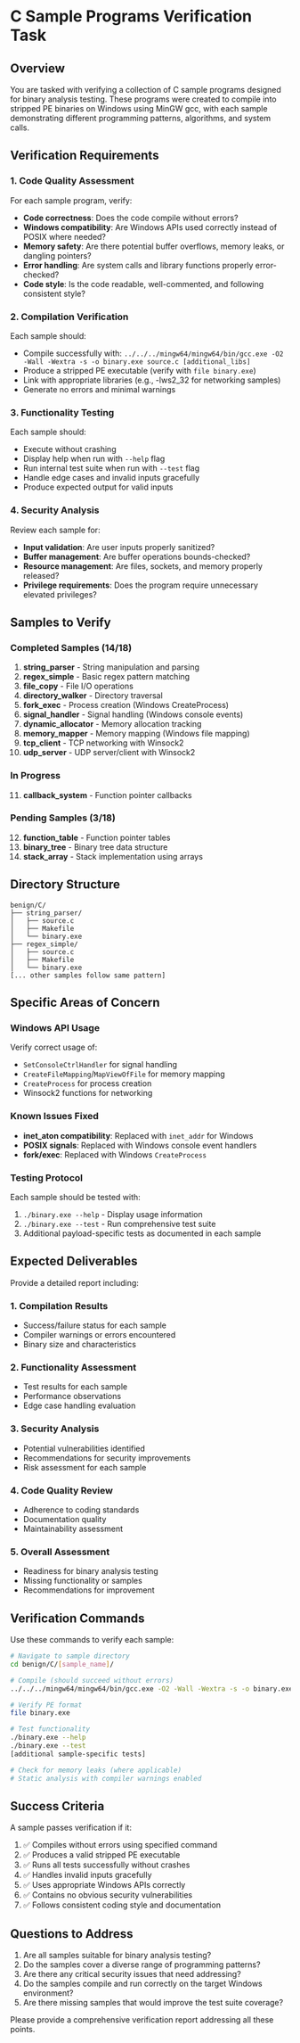 # C Sample Programs Verification Task

## Overview
You are tasked with verifying a collection of C sample programs designed for binary analysis testing. These programs were created to compile into stripped PE binaries on Windows using MinGW gcc, with each sample demonstrating different programming patterns, algorithms, and system calls.

## Verification Requirements

### 1. Code Quality Assessment
For each sample program, verify:
- **Code correctness**: Does the code compile without errors?
- **Windows compatibility**: Are Windows APIs used correctly instead of POSIX where needed?
- **Memory safety**: Are there potential buffer overflows, memory leaks, or dangling pointers?
- **Error handling**: Are system calls and library functions properly error-checked?
- **Code style**: Is the code readable, well-commented, and following consistent style?

### 2. Compilation Verification
Each sample should:
- Compile successfully with: `../../../mingw64/mingw64/bin/gcc.exe -O2 -Wall -Wextra -s -o binary.exe source.c [additional_libs]`
- Produce a stripped PE executable (verify with `file binary.exe`)
- Link with appropriate libraries (e.g., -lws2_32 for networking samples)
- Generate no errors and minimal warnings

### 3. Functionality Testing
Each sample should:
- Execute without crashing
- Display help when run with `--help` flag
- Run internal test suite when run with `--test` flag
- Handle edge cases and invalid inputs gracefully
- Produce expected output for valid inputs

### 4. Security Analysis
Review each sample for:
- **Input validation**: Are user inputs properly sanitized?
- **Buffer management**: Are buffer operations bounds-checked?
- **Resource management**: Are files, sockets, and memory properly released?
- **Privilege requirements**: Does the program require unnecessary elevated privileges?

## Samples to Verify

### Completed Samples (14/18)
1. **string_parser** - String manipulation and parsing
2. **regex_simple** - Basic regex pattern matching
3. **file_copy** - File I/O operations
4. **directory_walker** - Directory traversal
5. **fork_exec** - Process creation (Windows CreateProcess)
6. **signal_handler** - Signal handling (Windows console events)
7. **dynamic_allocator** - Memory allocation tracking
8. **memory_mapper** - Memory mapping (Windows file mapping)
9. **tcp_client** - TCP networking with Winsock2
10. **udp_server** - UDP server/client with Winsock2

### In Progress
11. **callback_system** - Function pointer callbacks

### Pending Samples (3/18)
12. **function_table** - Function pointer tables
13. **binary_tree** - Binary tree data structure
14. **stack_array** - Stack implementation using arrays

## Directory Structure
```
benign/C/
├── string_parser/
│   ├── source.c
│   ├── Makefile
│   └── binary.exe
├── regex_simple/
│   ├── source.c
│   ├── Makefile
│   └── binary.exe
[... other samples follow same pattern]
```

## Specific Areas of Concern

### Windows API Usage
Verify correct usage of:
- `SetConsoleCtrlHandler` for signal handling
- `CreateFileMapping`/`MapViewOfFile` for memory mapping
- `CreateProcess` for process creation
- Winsock2 functions for networking

### Known Issues Fixed
- **inet_aton compatibility**: Replaced with `inet_addr` for Windows
- **POSIX signals**: Replaced with Windows console event handlers
- **fork/exec**: Replaced with Windows `CreateProcess`

### Testing Protocol
Each sample should be tested with:
1. `./binary.exe --help` - Display usage information
2. `./binary.exe --test` - Run comprehensive test suite
3. Additional payload-specific tests as documented in each sample

## Expected Deliverables

Provide a detailed report including:

### 1. Compilation Results
- Success/failure status for each sample
- Compiler warnings or errors encountered
- Binary size and characteristics

### 2. Functionality Assessment
- Test results for each sample
- Performance observations
- Edge case handling evaluation

### 3. Security Analysis
- Potential vulnerabilities identified
- Recommendations for security improvements
- Risk assessment for each sample

### 4. Code Quality Review
- Adherence to coding standards
- Documentation quality
- Maintainability assessment

### 5. Overall Assessment
- Readiness for binary analysis testing
- Missing functionality or samples
- Recommendations for improvement

## Verification Commands

Use these commands to verify each sample:

```bash
# Navigate to sample directory
cd benign/C/[sample_name]/

# Compile (should succeed without errors)
../../../mingw64/mingw64/bin/gcc.exe -O2 -Wall -Wextra -s -o binary.exe source.c [libs]

# Verify PE format
file binary.exe

# Test functionality
./binary.exe --help
./binary.exe --test
[additional sample-specific tests]

# Check for memory leaks (where applicable)
# Static analysis with compiler warnings enabled
```

## Success Criteria

A sample passes verification if it:
1. ✅ Compiles without errors using specified command
2. ✅ Produces a valid stripped PE executable
3. ✅ Runs all tests successfully without crashes
4. ✅ Handles invalid inputs gracefully
5. ✅ Uses appropriate Windows APIs correctly
6. ✅ Contains no obvious security vulnerabilities
7. ✅ Follows consistent coding style and documentation

## Questions to Address

1. Are all samples suitable for binary analysis testing?
2. Do the samples cover a diverse range of programming patterns?
3. Are there any critical security issues that need addressing?
4. Do the samples compile and run correctly on the target Windows environment?
5. Are there missing samples that would improve the test suite coverage?

Please provide a comprehensive verification report addressing all these points.